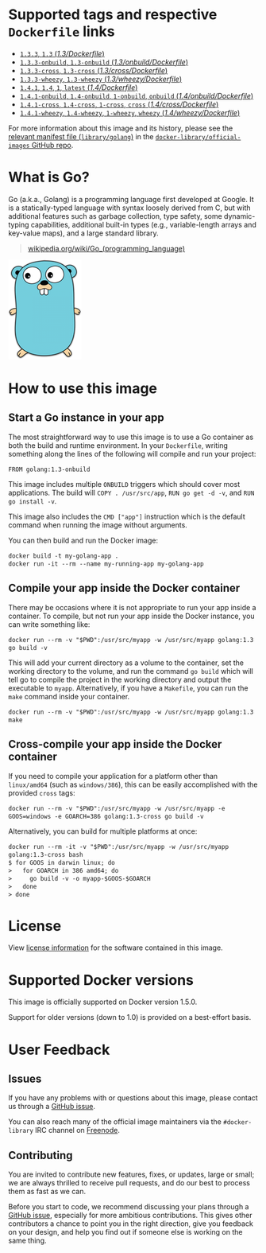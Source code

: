 # Supported tags and respective `Dockerfile` links

-	[`1.3.3`, `1.3` (*1.3/Dockerfile*)](https://github.com/docker-library/golang/blob/2668a6b1db728588dec26cf74e7e7afa146fe5e6/1.3/Dockerfile)
-	[`1.3.3-onbuild`, `1.3-onbuild` (*1.3/onbuild/Dockerfile*)](https://github.com/docker-library/golang/blob/4d4b14164e50c089a09b9364697749dc7f764824/1.3/onbuild/Dockerfile)
-	[`1.3.3-cross`, `1.3-cross` (*1.3/cross/Dockerfile*)](https://github.com/docker-library/golang/blob/acc4ed5ba8dfad17bd484ac858950bc6a6f9acde/1.3/cross/Dockerfile)
-	[`1.3.3-wheezy`, `1.3-wheezy` (*1.3/wheezy/Dockerfile*)](https://github.com/docker-library/golang/blob/2668a6b1db728588dec26cf74e7e7afa146fe5e6/1.3/wheezy/Dockerfile)
-	[`1.4.1`, `1.4`, `1`, `latest` (*1.4/Dockerfile*)](https://github.com/docker-library/golang/blob/304244cfe374d3477e746c057a5ec4dcf7a47657/1.4/Dockerfile)
-	[`1.4.1-onbuild`, `1.4-onbuild`, `1-onbuild`, `onbuild` (*1.4/onbuild/Dockerfile*)](https://github.com/docker-library/golang/blob/c1baf037d71331eb0b8d4c70cff4c29cf124c5e0/1.4/onbuild/Dockerfile)
-	[`1.4.1-cross`, `1.4-cross`, `1-cross`, `cross` (*1.4/cross/Dockerfile*)](https://github.com/docker-library/golang/blob/90b57a935ad9275997fda8741a5a7864eb1d51b5/1.4/cross/Dockerfile)
-	[`1.4.1-wheezy`, `1.4-wheezy`, `1-wheezy`, `wheezy` (*1.4/wheezy/Dockerfile*)](https://github.com/docker-library/golang/blob/304244cfe374d3477e746c057a5ec4dcf7a47657/1.4/wheezy/Dockerfile)

For more information about this image and its history, please see the [relevant manifest file (`library/golang`)](https://github.com/docker-library/official-images/blob/master/library/golang) in the [`docker-library/official-images` GitHub repo](https://github.com/docker-library/official-images).

# What is Go?

Go (a.k.a., Golang) is a programming language first developed at Google. It is a statically-typed language with syntax loosely derived from C, but with additional features such as garbage collection, type safety, some dynamic-typing capabilities, additional built-in types (e.g., variable-length arrays and key-value maps), and a large standard library.

> [wikipedia.org/wiki/Go_(programming_language)](http://en.wikipedia.org/wiki/Go_%28programming_language%29)

![logo](https://raw.githubusercontent.com/docker-library/docs/master/golang/logo.png)

# How to use this image

## Start a Go instance in your app

The most straightforward way to use this image is to use a Go container as both the build and runtime environment. In your `Dockerfile`, writing something along the lines of the following will compile and run your project:

	FROM golang:1.3-onbuild

This image includes multiple `ONBUILD` triggers which should cover most applications. The build will `COPY . /usr/src/app`, `RUN go get -d -v`, and `RUN
go install -v`.

This image also includes the `CMD ["app"]` instruction which is the default command when running the image without arguments.

You can then build and run the Docker image:

	docker build -t my-golang-app .
	docker run -it --rm --name my-running-app my-golang-app

## Compile your app inside the Docker container

There may be occasions where it is not appropriate to run your app inside a container. To compile, but not run your app inside the Docker instance, you can write something like:

	docker run --rm -v "$PWD":/usr/src/myapp -w /usr/src/myapp golang:1.3 go build -v

This will add your current directory as a volume to the container, set the working directory to the volume, and run the command `go build` which will tell go to compile the project in the working directory and output the executable to `myapp`. Alternatively, if you have a `Makefile`, you can run the `make` command inside your container.

	docker run --rm -v "$PWD":/usr/src/myapp -w /usr/src/myapp golang:1.3 make

## Cross-compile your app inside the Docker container

If you need to compile your application for a platform other than `linux/amd64` (such as `windows/386`), this can be easily accomplished with the provided `cross` tags:

	docker run --rm -v "$PWD":/usr/src/myapp -w /usr/src/myapp -e GOOS=windows -e GOARCH=386 golang:1.3-cross go build -v

Alternatively, you can build for multiple platforms at once:

	docker run --rm -it -v "$PWD":/usr/src/myapp -w /usr/src/myapp golang:1.3-cross bash
	$ for GOOS in darwin linux; do
	>   for GOARCH in 386 amd64; do
	>     go build -v -o myapp-$GOOS-$GOARCH
	>   done
	> done

# License

View [license information](http://golang.org/LICENSE) for the software contained in this image.

# Supported Docker versions

This image is officially supported on Docker version 1.5.0.

Support for older versions (down to 1.0) is provided on a best-effort basis.

# User Feedback

## Issues

If you have any problems with or questions about this image, please contact us through a [GitHub issue](https://github.com/docker-library/golang/issues).

You can also reach many of the official image maintainers via the `#docker-library` IRC channel on [Freenode](https://freenode.net).

## Contributing

You are invited to contribute new features, fixes, or updates, large or small; we are always thrilled to receive pull requests, and do our best to process them as fast as we can.

Before you start to code, we recommend discussing your plans through a [GitHub issue](https://github.com/docker-library/golang/issues), especially for more ambitious contributions. This gives other contributors a chance to point you in the right direction, give you feedback on your design, and help you find out if someone else is working on the same thing.
